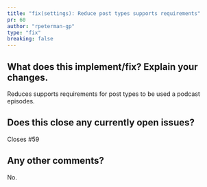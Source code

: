 ```yaml
---
title: "fix(settings): Reduce post types supports requirements"
pr: 60
author: "rpeterman-gp"
type: "fix"
breaking: false
---
```


<!--

### Your checklist for this pull request
Thanks for sending a pull request! Please make sure you click the link above to view the contribution guidelines, then fill out the blanks below.

🚨 Please review the guidelines for contributing to this repository: https://github.com/PRX/Dovetail-Wordpress-Plugin/blob/develop/.github/CONTRIBUTING.md

- [ ] Make sure your PR title follows Conventional Commit standards. See: https://www.conventionalcommits.org/en/v1.0.0/#specification . Allowed prefixes: \`build\`, \`chore\`, \`ci\`, \`docs\`, \`feat\`, \`fix\`, \`perf\`, \`refactor\`, \`revert\`, \`style\`, \`test\`
- [ ] Make sure you are making a pull request against the **develop branch** (left side). Also you should start *your branch* off *our main*.
- [ ] Make sure you are requesting to pull request from a **topic/feature/bugfix branch** (right side). Don't pull request from your main!

-->

## What does this implement/fix? Explain your changes.

Reduces supports requirements for post types to be used a podcast episodes.

## Does this close any currently open issues?

<!--
### Write "closes #{pr number}"
### see: https://docs.github.com/en/issues/tracking-your-work-with-issues/linking-a-pull-request-to-an-issue#linking-a-pull-request-to-an-issue-using-a-keyword
-->

Closes #59 

## Any other comments?

<!-- Please add any additional context that would be helpful. Feel free to include screenshots, logs, error output, etc -->

No.
